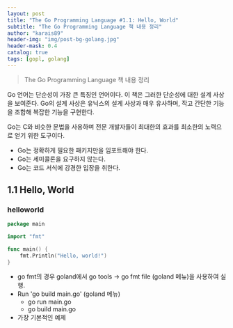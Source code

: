```yaml
---
layout: post
title: "The Go Programming Language #1.1: Hello, World"
subtitle: "The Go Programming Language 책 내용 정리"
author: "karais89"
header-img: "img/post-bg-golang.jpg"
header-mask: 0.4
catalog: true
tags: [gopl, golang]
---
```


> The Go Programming Language 책 내용 정리

Go 언어는 단순성이 가장 큰 특징인 언어이다.
이 책은 그러한 단순성에 대한 설계 사상을 보여준다.
Go의 설계 사상은 유닉스의 설계 사상과 매우 유사하며, 작고 간단한 기능을 조합해 복잡한 기능을 구현한다.

Go는 C와 비슷한 문법을 사용하며 전문 개발자들이 최대한의 효과를 최소한의 노력으로 얻기 위한 도구이다.

- Go는 정확하게 필요한 패키지만을 임포트해야 한다.
- Go는 세미콜론을 요구하지 않는다.
- Go는 코드 서식에 강경한 입장을 취한다.

## 1.1 Hello, World

### helloworld

```go
package main

import "fmt"

func main() {
	fmt.Println("Hello, world!")
}
```

- go fmt의 경우 goland에서 go tools → go fmt file (goland 메뉴)을 사용하여 실행.
- Run 'go build main.go' (goland 메뉴)
    - go run main.go
    - go build main.go
- 가장 기본적인 예제